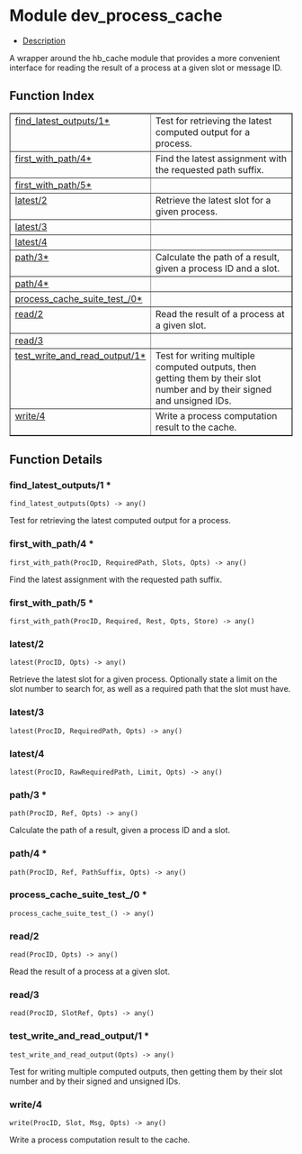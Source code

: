 

# Module dev_process_cache #
* [Description](#description)

A wrapper around the hb_cache module that provides a more
convenient interface for reading the result of a process at a given slot or
message ID.

<a name="index"></a>

## Function Index ##


<table width="100%" border="1" cellspacing="0" cellpadding="2" summary="function index"><tr><td valign="top"><a href="#find_latest_outputs-1">find_latest_outputs/1*</a></td><td>Test for retrieving the latest computed output for a process.</td></tr><tr><td valign="top"><a href="#first_with_path-4">first_with_path/4*</a></td><td>Find the latest assignment with the requested path suffix.</td></tr><tr><td valign="top"><a href="#first_with_path-5">first_with_path/5*</a></td><td></td></tr><tr><td valign="top"><a href="#latest-2">latest/2</a></td><td>Retrieve the latest slot for a given process.</td></tr><tr><td valign="top"><a href="#latest-3">latest/3</a></td><td></td></tr><tr><td valign="top"><a href="#latest-4">latest/4</a></td><td></td></tr><tr><td valign="top"><a href="#path-3">path/3*</a></td><td>Calculate the path of a result, given a process ID and a slot.</td></tr><tr><td valign="top"><a href="#path-4">path/4*</a></td><td></td></tr><tr><td valign="top"><a href="#process_cache_suite_test_-0">process_cache_suite_test_/0*</a></td><td></td></tr><tr><td valign="top"><a href="#read-2">read/2</a></td><td>Read the result of a process at a given slot.</td></tr><tr><td valign="top"><a href="#read-3">read/3</a></td><td></td></tr><tr><td valign="top"><a href="#test_write_and_read_output-1">test_write_and_read_output/1*</a></td><td>Test for writing multiple computed outputs, then getting them by
their slot number and by their signed and unsigned IDs.</td></tr><tr><td valign="top"><a href="#write-4">write/4</a></td><td>Write a process computation result to the cache.</td></tr></table>


<a name="functions"></a>

## Function Details ##

<a name="find_latest_outputs-1"></a>

### find_latest_outputs/1 * ###

`find_latest_outputs(Opts) -> any()`

Test for retrieving the latest computed output for a process.

<a name="first_with_path-4"></a>

### first_with_path/4 * ###

`first_with_path(ProcID, RequiredPath, Slots, Opts) -> any()`

Find the latest assignment with the requested path suffix.

<a name="first_with_path-5"></a>

### first_with_path/5 * ###

`first_with_path(ProcID, Required, Rest, Opts, Store) -> any()`

<a name="latest-2"></a>

### latest/2 ###

`latest(ProcID, Opts) -> any()`

Retrieve the latest slot for a given process. Optionally state a limit
on the slot number to search for, as well as a required path that the slot
must have.

<a name="latest-3"></a>

### latest/3 ###

`latest(ProcID, RequiredPath, Opts) -> any()`

<a name="latest-4"></a>

### latest/4 ###

`latest(ProcID, RawRequiredPath, Limit, Opts) -> any()`

<a name="path-3"></a>

### path/3 * ###

`path(ProcID, Ref, Opts) -> any()`

Calculate the path of a result, given a process ID and a slot.

<a name="path-4"></a>

### path/4 * ###

`path(ProcID, Ref, PathSuffix, Opts) -> any()`

<a name="process_cache_suite_test_-0"></a>

### process_cache_suite_test_/0 * ###

`process_cache_suite_test_() -> any()`

<a name="read-2"></a>

### read/2 ###

`read(ProcID, Opts) -> any()`

Read the result of a process at a given slot.

<a name="read-3"></a>

### read/3 ###

`read(ProcID, SlotRef, Opts) -> any()`

<a name="test_write_and_read_output-1"></a>

### test_write_and_read_output/1 * ###

`test_write_and_read_output(Opts) -> any()`

Test for writing multiple computed outputs, then getting them by
their slot number and by their signed and unsigned IDs.

<a name="write-4"></a>

### write/4 ###

`write(ProcID, Slot, Msg, Opts) -> any()`

Write a process computation result to the cache.

